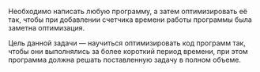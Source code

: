 Необходимо написать любую программу, а затем оптимизировать её так, чтобы при добавлении счетчика времени работы программы была заметна оптимизация.

Цель данной задачи — научиться оптимизировать код программ так, чтобы они выполнялись за более короткий период времени, при этом программа должна решать поставленную задачу в полном объеме.

